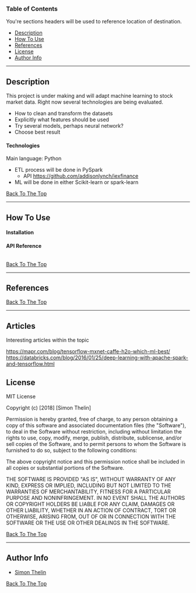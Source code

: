 ### Table of Contents
You're sections headers will be used to reference location of destination.

- [Description](#description)
- [How To Use](#how-to-use)
- [References](#references)
- [License](#license)
- [Author Info](#author-info)

---

## Description

This project is under making and will adapt machine learning to stock market data. Right now several technologies are being evaluated.

* How to clean and transform the datasets
* Explicitly what features should be used
* Try several models, perhaps neural network?
* Choose best result

#### Technologies

Main language: Python

- ETL process will be done in PySpark
  - API https://github.com/addisonlynch/iexfinance
- ML will be done in either Scikit-learn or spark-learn

[Back To The Top](#read-me-template)

---

## How To Use

#### Installation

#### API Reference

```html
```
[Back To The Top](#read-me-template)

---

## References
[Back To The Top](#read-me-template)

---

## Articles
Interesting articles within the topic

https://mapr.com/blog/tensorflow-mxnet-caffe-h2o-which-ml-best/
https://databricks.com/blog/2016/01/25/deep-learning-with-apache-spark-and-tensorflow.html

## License

MIT License

Copyright (c) [2018] [Simon Thelin]

Permission is hereby granted, free of charge, to any person obtaining a copy
of this software and associated documentation files (the "Software"), to deal
in the Software without restriction, including without limitation the rights
to use, copy, modify, merge, publish, distribute, sublicense, and/or sell
copies of the Software, and to permit persons to whom the Software is
furnished to do so, subject to the following conditions:

The above copyright notice and this permission notice shall be included in all
copies or substantial portions of the Software.

THE SOFTWARE IS PROVIDED "AS IS", WITHOUT WARRANTY OF ANY KIND, EXPRESS OR
IMPLIED, INCLUDING BUT NOT LIMITED TO THE WARRANTIES OF MERCHANTABILITY,
FITNESS FOR A PARTICULAR PURPOSE AND NONINFRINGEMENT. IN NO EVENT SHALL THE
AUTHORS OR COPYRIGHT HOLDERS BE LIABLE FOR ANY CLAIM, DAMAGES OR OTHER
LIABILITY, WHETHER IN AN ACTION OF CONTRACT, TORT OR OTHERWISE, ARISING FROM,
OUT OF OR IN CONNECTION WITH THE SOFTWARE OR THE USE OR OTHER DEALINGS IN THE
SOFTWARE.

[Back To The Top](#read-me-template)

---

## Author Info

* [Simon Thelin](https://www.linkedin.com/in/simon-thelin-3ba96986/)

[Back To The Top](#read-me-template)
